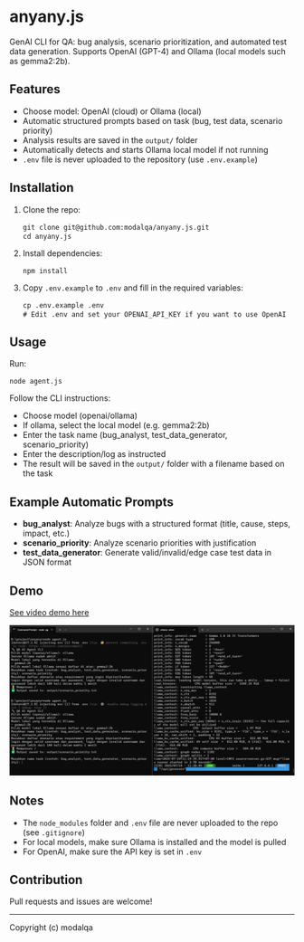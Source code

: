 # anyany.js

GenAI CLI for QA: bug analysis, scenario prioritization, and automated test data generation. Supports OpenAI (GPT-4) and Ollama (local models such as gemma2:2b).

## Features
- Choose model: OpenAI (cloud) or Ollama (local)
- Automatic structured prompts based on task (bug, test data, scenario priority)
- Analysis results are saved in the `output/` folder
- Automatically detects and starts Ollama local model if not running
- `.env` file is never uploaded to the repository (use `.env.example`)

## Installation
1. Clone the repo:
   ```
   git clone git@github.com:modalqa/anyany.js.git
   cd anyany.js
   ```
2. Install dependencies:
   ```
   npm install
   ```
3. Copy `.env.example` to `.env` and fill in the required variables:
   ```
   cp .env.example .env
   # Edit .env and set your OPENAI_API_KEY if you want to use OpenAI
   ```

## Usage
Run:
```
node agent.js
```
Follow the CLI instructions:
- Choose model (openai/ollama)
- If ollama, select the local model (e.g. gemma2:2b)
- Enter the task name (bug_analyst, test_data_generator, scenario_priority)
- Enter the description/log as instructed
- The result will be saved in the `output/` folder with a filename based on the task

## Example Automatic Prompts
- **bug_analyst**: Analyze bugs with a structured format (title, cause, steps, impact, etc.)
- **scenario_priority**: Analyze scenario priorities with justification
- **test_data_generator**: Generate valid/invalid/edge case test data in JSON format

## Demo
[See video demo here](https://jam.dev/c/411cae17-759d-4ee4-80c6-34d4db8a826e)

<p align="center">
  <img src="img/anyany.png" alt="anyany.js logo" width="600" />
</p>

## Notes
- The `node_modules` folder and `.env` file are never uploaded to the repo (see `.gitignore`)
- For local models, make sure Ollama is installed and the model is pulled
- For OpenAI, make sure the API key is set in `.env`

## Contribution
Pull requests and issues are welcome!

---

Copyright (c) modalqa